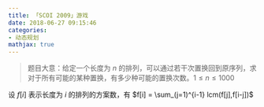 ```yaml
---
title: 「SCOI 2009」游戏
date: 2018-06-27 09:15:46
categories:
- 动态规划
mathjax: true
---
```


> 题目大意：给定一个长度为 $n$ 的排列，可以通过若干次置换回到原序列，求对于所有可能的某种置换，有多少种可能的置换次数。$1 \leq n \leq 1000$

设 $f[i]$ 表示长度为 $i$ 的排列的方案数，有 $f[i] = \sum_(j=1)^{i-1} lcm(f[j],f[i-j])$
